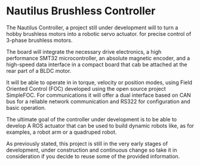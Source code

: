 # Nautilus Brushless Controller

The Nautilus Controller, a project still under development will to turn a hobby brushless motors into a robotic servo actuator.  for precise control of 3-phase brushless motors. 

The board   will integrate the necessary drive electronics, a high performance SMT32 microcontroller, an absolute magnetic encoder, and a high-speed data interface in a compact board that cab be attached at the rear part of a BLDC motor. 

It will be able to operate in in torque, velocity or position modes, using Field Oriented Control (FOC) developed using the open source project SimpleFOC. For communications it will offer a dual interface based on CAN bus for a reliable network communication and RS322 for configuration and basic operation.

The ultimate goal of the controller under development is to be able to develop A ROS actuator that can be used to build dynamic robots like, as for examples, a robot arm or a quadruped robot.

As previously stated, this project is still in the very early stages of development, under construction and continuous change so take it in consideration if you decide to reuse some of the provided information.

